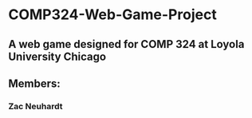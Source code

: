 # COMP324-Web-Game-Project
## A web game designed for COMP 324 at Loyola University Chicago

## Members:
### Zac Neuhardt
